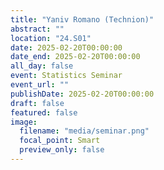 ```yaml
---
title: "Yaniv Romano (Technion)"
abstract: ""
location: "24.S01"
date: 2025-02-20T00:00:00
date_end: 2025-02-20T00:00:00
all_day: false
event: Statistics Seminar
event_url: ""
publishDate: 2025-02-20T00:00:00
draft: false
featured: false
image:
  filename: "media/seminar.png"
  focal_point: Smart
  preview_only: false
---
```

